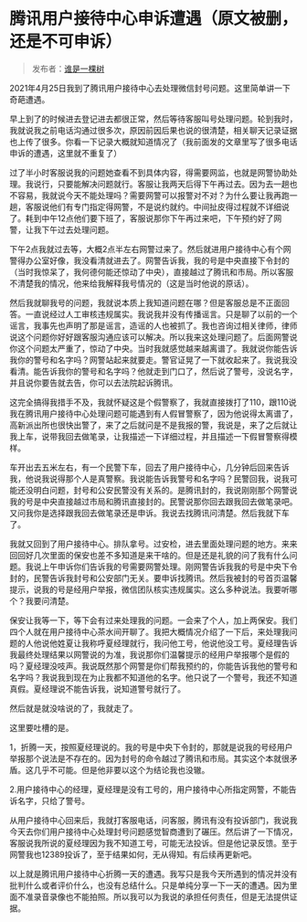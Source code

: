 # 腾讯用户接待中心申诉遭遇（原文被删，还是不可申诉）
> 发布者：[谁是一棵树](https://www.zhihu.com/people/shui-shi-yi-ke-shu)

2021年4月25日我到了腾讯用户接待中心去处理微信封号问题。这里简单讲一下奇葩遭遇。

早上到了的时候进去登记进去都很正常，然后等待客服叫号处理问题。轮到我时，我就说我之前电话沟通过很多次，原因前因后果也说的很清楚，相关聊天记录证据也上传了很多。你看一下记录大概就知道情况了（我前面发的文章里写了很多电话申诉的遭遇，这里就不重复了）

过了半小时客服说我的问题她查看不到具体内容，得需要网监，也就是网警协助处理。我说行，只要能解决问题就行。客服让我两天后得下午再过去。因为去一趟也不容易，我就说今天不能处理吗？需要网警可以报警对不对？为什么要让我再跑一趟，客服说他们有专门指定得网警，不是说约就约。中间扯皮得过程就不详细说了。耗到中午12点他们要下班了，客服说那你下午再过来吧，下午预约好了网警，让我下午过去处理问题。

下午2点我就过去等，大概2点半左右网警过来了。然后就进用户接待中心有个网警得办公室好像，我没看清就进去了。网警告诉我，我的号是中央直接下令封的（当时我惊呆了，我何德何能还惊动了中央），直接越过了腾讯和市局。所以客服不清楚我的情况，他来给我解释我号情况的（这是当时他说的原话）。

然后我就聊我号的问题，我就说本质上我知道问题在哪？但是客服总是不正面回答。一直说经过人工审核违规属实。我说我并没有传播谣言。只是聊了以前的一个谣言，我事先也声明了那是谣言，造谣的人也被抓了。我也咨询过相关律师，律师说这个问题你好好跟客服沟通应该可以解决。所以我来这处理问题了。后面网警说你这个问题太严重了，惊动了中央。当时我就感觉越来越离谱了。我就说你能告诉我你的警号和名字吗？网警站起来就要走。警官证晃了一下就收起来了。我说我没看清。能告诉我你的警号和名字吗？他就走到门口了，然后说了警号，没说名字，并且说你要告就去告，你可以去法院起诉腾讯。

这完全搞得我措手不及，我就怀疑这是个假警察了，我就直接拨打了110，跟110说我在腾讯用户接待中心处理问题可能遇到有人假冒警察了，因为他说得太离谱了，高新派出所也很快出警了，来了之后就问是不是我报的警，我说是，来了之后就让我上车，说带我回去做笔录，让我描述一下详细过程，并且描述一下假冒警察得模样。

车开出去五米左右，有一个民警下车，回去了用户接待中心，几分钟后回来告诉我，他说我说得那个人是真警察。我说能告诉我警号和名字吗？民警回我，说我可能还没明白问题，封号和公安民警没有关系的。是腾讯封的，我说刚刚那个网警说我的号是中央直接越过市局和腾讯直接封的。民警说那你回去跟我回去做笔录吧。又问我你是选择跟我回去做笔录还是申诉。我说去找腾讯问清楚。然后我就下车了。

我就又回到了用户接待中心。排队拿号。过安检，进去里面处理问题的地方。来来回回好几次里面的保安也差不多知道是来干啥的。但是还是礼貌的问了我有什么问题。我说上午申诉你们告诉我的号需要网警处理。刚网警告诉我我的号是中央下令封的，民警告诉我封号和公安部门无关。要申诉找腾讯。然后我被封的号首页温馨提示，说我的号是经用户举报，微信团队核实违规属实。这么多种说法。我要听哪个？我要问清楚。

保安让我等一下，等下会有过来处理我的问题。一会来了个人，加上两保安。我们四个人就在用户接待中心茶水间开聊了。我把大概情况介绍了一下后，来处理我问题的人他说他姓夏让我称呼夏经理就行，我问他工号，他说他没工号。夏经理告诉我最终处理结果以网警说的为准，我说那你们温馨提示的经用户举报哪个是假的吗？夏经理没吱声。我说既然那个网警是你们帮我预约的，你能告诉我他的警号和名字吗？我说我到现在为止我都不知道他的名字。他只说了一个警号，我还不知道真假。夏经理说不能告诉我，说知道警号就行了。

然后就是就没啥说的了，我就走了。

这里要吐槽的是。

1，折腾一天，按照夏经理说的。我的号是中央下令封的，那就是说我的号经用户举报那个说法是不存在的。因为封号的命令越过了腾讯和市局。其实这个本就很矛盾。这几乎不可能。但是他非要以这个为结论我也没辙。

2.用户接待中心的经理，夏经理是没有工号的，用户接待中心所指定网警，不能告诉名字，只给了警号。

从用户接待中心回来后，我就打客服电话，问客服，腾讯有没有投诉部门，我说我今天去你们用户接待中心处理封号问题感觉智商遭到了碾压。然后讲了一下情况，客服说我所说的夏经理因为我不知道工号，可能无法投诉。但是他记录反馈。至于网警我也12389投诉了，至于结果如何，无从得知。有后续再更新吧。

以上就是腾讯用户接待中心折腾一天的遭遇。我写只是我今天所遇到的情况并没有批判什么或者评价什么，也没有总结什么。只是单纯分享一下一天的遭遇。因为里面不准录音录像也不能拍照。所以我可以为我说的承担任何责任，但是无法提供证据。


